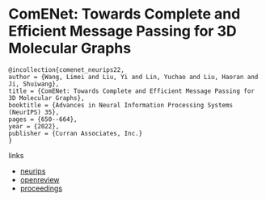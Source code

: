 # ComENet: Towards Complete and Efficient Message Passing for 3D Molecular Graphs

```
@incollection{comenet_neurips22,
author = {Wang, Limei and Liu, Yi and Lin, Yuchao and Liu, Haoran and Ji, Shuiwang},
title = {ComENet: Towards Complete and Efficient Message Passing for 3D Molecular Graphs},
booktitle = {Advances in Neural Information Processing Systems (NeurIPS) 35},
pages = {650--664},
year = {2022},
publisher = {Curran Associates, Inc.}
}
```

links
- [neurips](https://nips.cc/Conferences/2022/Schedule?showEvent=52940)
- [openreview](https://openreview.net/forum?id=mCzMqeWSFJ)
- [proceedings](https://papers.nips.cc//paper_files/paper/2022/hash/0418973e545b932939302cb605d06f43-Abstract-Conference.html)
